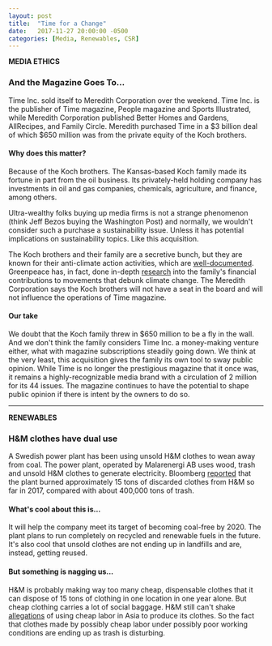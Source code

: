 ```yaml
---
layout: post
title:  "Time for a Change"
date:   2017-11-27 20:00:00 -0500
categories: [Media, Renewables, CSR]
---
```


**MEDIA ETHICS**

### And the Magazine Goes To...

Time Inc. sold itself to Meredith Corporation over the weekend. Time Inc. is the publisher of Time magazine, People magazine and Sports Illustrated, while Meredith Corporation published Better Homes and Gardens, AllRecipes, and Family Circle. Meredith purchased Time in a $3 billion deal of which $650 million was from the private equity of the Koch brothers.

#### Why does this matter?

Because of the Koch brothers. The Kansas-based Koch family made its fortune in part from the oil business. Its privately-held holding company has investments in oil and gas companies, chemicals, agriculture, and finance, among others.

Ultra-wealthy folks buying up media firms is not a strange phenomenon (think Jeff Bezos buying the Washington Post) and normally, we wouldn't consider such a purchase a sustainability issue. Unless it has potential implications on sustainability topics. Like this acquisition.

The Koch brothers and their family are a secretive bunch, but they are known for their anti-climate action activities, which are  [well-documented](https://www.scientificamerican.com/article/dark-money-funds-climate-change-denial-effort/). Greenpeace has, in fact, done in-depth  [research](http://www.greenpeace.org/usa/global-warming/climate-deniers/koch-industries/) into the family's financial contributions to movements that debunk climate change.  The Meredith Corporation says the Koch brothers will not have a seat in the board and will not influence the operations of Time magazine.

#### Our take

We doubt that the Koch family threw in $650 million to be a fly in the wall. And we don't think the family considers Time Inc. a money-making venture either, what with magazine subscriptions steadily going down. We think at the very least, this acquisition gives the family its own tool to sway public opinion. While Time is no longer the prestigious magazine that it once was, it remains a highly-recognizable media brand with a circulation of 2 million for its 44 issues. The magazine continues to have the potential to shape public opinion if there is intent by the owners to do so.


* * *

**RENEWABLES**

### H&M clothes have dual use

A Swedish power plant has been using unsold H&M clothes to wean away from coal. The power plant, operated by Malarenergi AB uses wood, trash and unsold H&M clothes to generate electricity. Bloomberg [reported](https://www.bloomberg.com/news/articles/2017-11-24/burning-h-m-rags-is-new-black-as-swedish-plant-ditches-coal) that the plant burned approximately 15 tons of discarded clothes from H&M so far in 2017, compared with about 400,000 tons of trash.

#### What's cool about this is...

It will help the company meet its target of becoming coal-free by 2020. The plant plans to run completely on recycled and renewable fuels in the future. It's also cool that unsold clothes are not ending up in landfills and are, instead, getting reused.

#### But something is nagging us...

H&M is probably making way too many cheap, dispensable clothes that it can dispose of 15 tons of clothing in one location in one year alone. But cheap clothing carries a lot of social baggage. H&M still can't shake [allegations](https://broadly.vice.com/en_us/article/bmw993/women-making-hm-clothes-factory-fired-pregnant) of using cheap labor in Asia to produce its clothes. So the fact that clothes made by possibly cheap labor under possibly poor working conditions are ending up as trash is disturbing.
